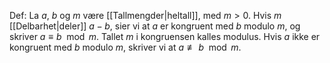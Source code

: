 Def:
La $a$, $b$ og $m$ være [[Tallmengder|heltall]], med $m > 0$. Hvis $m$ [[Delbarhet|deler]] $a−b$, sier vi at $a$ er kongruent med $b$ modulo $m$, og skriver $a \equiv b \mod m$. Tallet $m$ i kongruensen kalles modulus. Hvis $a$ ikke er kongruent med $b$ modulo $m$, skriver vi at $a\not\equiv b \mod m$. 